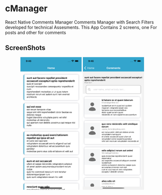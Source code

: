 # cManager
React Native Comments Manager
Comments Manager with Search Filters developed for technical Assesments. This App Contains 2 screens, one For posts and other for comments

## ScreenShots

<div align="center">
    <img src="/src/assets/screenshots/screenshot1.png" width="200px"</img> 
     <img src="/src/assets/screenshots/screenshot2.png" width="200px"</img> 
</div>
